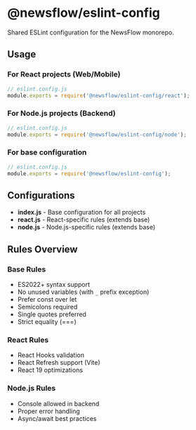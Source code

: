 # @newsflow/eslint-config

Shared ESLint configuration for the NewsFlow monorepo.

## Usage

### For React projects (Web/Mobile)

```js
// eslint.config.js
module.exports = require('@newsflow/eslint-config/react');
```

### For Node.js projects (Backend)

```js
// eslint.config.js
module.exports = require('@newsflow/eslint-config/node');
```

### For base configuration

```js
// eslint.config.js
module.exports = require('@newsflow/eslint-config');
```

## Configurations

- **index.js** - Base configuration for all projects
- **react.js** - React-specific rules (extends base)
- **node.js** - Node.js-specific rules (extends base)

## Rules Overview

### Base Rules
- ES2022+ syntax support
- No unused variables (with `_` prefix exception)
- Prefer const over let
- Semicolons required
- Single quotes preferred
- Strict equality (===)

### React Rules
- React Hooks validation
- React Refresh support (Vite)
- React 19 optimizations

### Node.js Rules
- Console allowed in backend
- Proper error handling
- Async/await best practices
